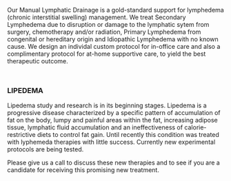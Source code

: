 <!-- 
Page content for Massage page
 -->


Our Manual Lymphatic Drainage is a gold-standard support for lymphedema (chronic interstitial swelling) management. We treat Secondary Lymphedema due to disruption or damage to the lymphatic sytem from surgery, chemotherapy and/or radiation, Primary Lymphedema from congenital or hereditary origin and Idiopathic Lymphedema with no known cause. We design an individal custom protocol for in-office care and also a complimentary protocol for at-home supportive care, to yield the best therapeutic outcome.


<h3 style="margin-top: 50px">LIPEDEMA</h3>

Lipedema study and research is in its beginning stages. Lipedema is a progressive disease characterized by a specific pattern of accumulation of fat on the body, lumpy and painful areas within the fat, increasing adipose tissue, lymphatic fluid accumulation and an ineffectiveness of calorie-restrictive diets to control fat gain. Until recently this condition was treated with lyphemeda therapies with little success. Currently new experimental protocols are being tested.

Please give us a call to discuss these new therapies and to see if you are a candidate for receiving this promising new treatment.